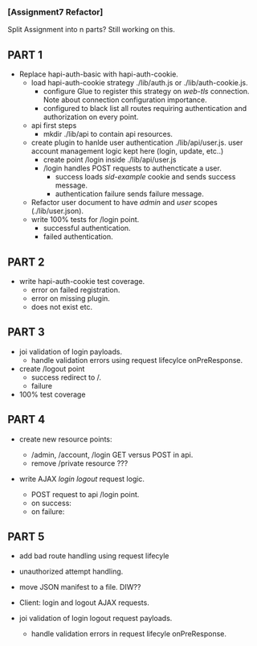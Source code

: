 ### [Assignment7 Refactor]  

Split Assignment into n parts?
Still working on this.

## PART 1
* Replace hapi-auth-basic with hapi-auth-cookie.
    - load hapi-auth-cookie strategy ./lib/auth.js or ./lib/auth-cookie.js.
        * configure Glue to register this strategy on *web-tls* connection.
          Note about connection configuration importance.
        * configured to black list all routes requiring authentication and authorization on every point.
    - api first steps
        * mkdir ./lib/api to contain api resources.
    - create plugin to hanlde user authentication ./lib/api/user.js.
      user account management logic kept here (login, update, etc..)
        * create point /login inside ./lib/api/user.js
        * /login handles  POST requests to authencticate a user.
            - success loads *sid-example* cookie and sends success message.
            - authentication failure sends failure message.
    - Refactor user document to have *admin* and *user* scopes (./lib/user.json).
    - write 100% tests for /login point.
        * successful authentication.
        * failed authentication.

## PART 2
* write hapi-auth-cookie test coverage. 
    - error on failed registration.
    - error on missing plugin.
    - does not exist etc.

## PART 3 
* joi validation of login payloads.
    - handle validation errors using request lifecylce onPreResponse.
* create /logout point
    - success redirect to /. 
    - failure
* 100% test coverage


## PART 4
* create new resource points: 
    - /admin, /account, /login GET versus POST in api.
    - remove /private resource ???

* write AJAX *login* *logout* request logic.
    - POST request to api /login point.
    - on success: 
    - on failure: 

## PART 5 
* add bad route handling using request lifecyle
* unauthorized attempt handling.
* move JSON manifest to a file. DIW??


* Client: login and logout AJAX requests.
* joi validation of login logout request payloads.
    - handle validation errors in request lifecyle onPreResponse.
